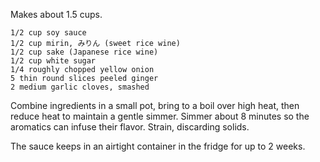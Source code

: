 Makes about 1.5 cups.

    1/2 cup soy sauce
    1/2 cup mirin, みりん (sweet rice wine)
    1/2 cup sake (Japanese rice wine)
    1/2 cup white sugar
    1/4 roughly chopped yellow onion
    5 thin round slices peeled ginger
    2 medium garlic cloves, smashed
    
Combine ingredients in a small pot, bring to a boil over high heat, then reduce heat to maintain a gentle simmer. 
Simmer about 8 minutes so the aromatics can infuse their flavor.
Strain, discarding solids.

The sauce keeps in an airtight container in the fridge for up to 2 weeks.
